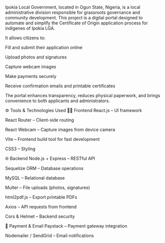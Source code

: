 Ipokia Local Government, located in Ogun State, Nigeria, is a local administrative division responsible for grassroots governance and community development. This project is a digital portal designed to automate and simplify the Certificate of Origin application process for indigenes of Ipokia LGA.

It allows citizens to:

Fill and submit their application online

Upload photos and signatures

Capture webcam images

Make payments securely

Receive confirmation emails and printable certificates

The portal enhances transparency, reduces physical paperwork, and brings convenience to both applicants and administrators.

⚙️ Tools & Technologies Used
🧑‍💻 Frontend
React.js – UI framework

React Router – Client-side routing

React Webcam – Capture images from device camera

Vite – Frontend build tool for fast development

CSS3 – Styling

🌐 Backend
Node.js + Express – RESTful API

Sequelize ORM – Database operations

MySQL – Relational database

Multer – File uploads (photos, signatures)

html2pdf.js – Export printable PDFs

Axios – API requests from frontend

Cors & Helmet – Backend security

💸 Payment & Email
Paystack – Payment gateway integration

Nodemailer / SendGrid – Email notifications
